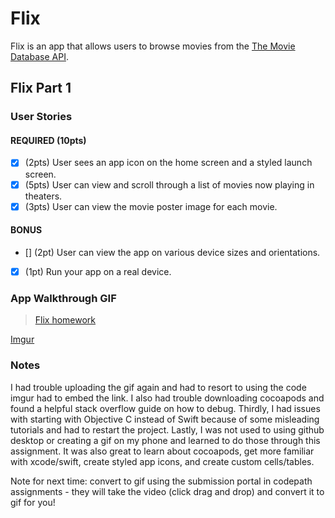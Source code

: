 # Flix

Flix is an app that allows users to browse movies from the [The Movie Database API](http://docs.themoviedb.apiary.io/#).

## Flix Part 1

### User Stories

#### REQUIRED (10pts)
- [X] (2pts) User sees an app icon on the home screen and a styled launch screen.
- [X] (5pts) User can view and scroll through a list of movies now playing in theaters.
- [X] (3pts) User can view the movie poster image for each movie.

#### BONUS
- [] (2pt) User can view the app on various device sizes and orientations.
- [X] (1pt) Run your app on a real device.

### App Walkthrough GIF
<blockquote class="imgur-embed-pub" lang="en" data-id="a/mZNEDcy"  ><a href="//imgur.com/a/mZNEDcy">Flix homework</a></blockquote>

[Imgur](https://imgur.com/4iObI8c)

### Notes
I had trouble uploading the gif again and had to resort to using the code imgur had to embed the link. I also had trouble downloading cocoapods and found a helpful stack overflow guide on how to debug. Thirdly, I had issues with starting with Objective C instead of Swift because of some misleading tutorials and had to restart the project. Lastly, I was not used to using github desktop or creating a gif on my phone and learned to do those through this assignment. It was also great to learn about cocoapods, get more familiar with xcode/swift, create styled app icons, and create custom cells/tables.

Note for next time: convert to gif using the submission portal in codepath assignments - they will take the video (click drag and drop) and convert it to gif for you!
